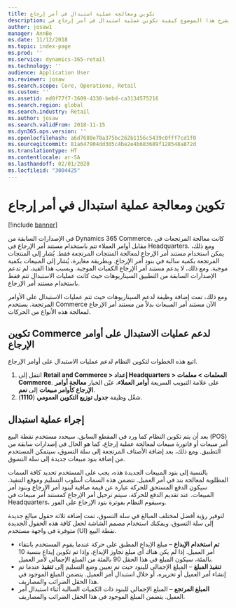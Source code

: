 ```yaml
---
title: تكوين ومعالجة عملية استبدال في أمر إرجاع
description: يشرح هذا الموضوع كيفية تكوين عملية استبدال في أمر إرجاع في Dynamics 365 Commerce.
author: josaw1
manager: AnnBe
ms.date: 11/12/2018
ms.topic: index-page
ms.prod: ''
ms.service: dynamics-365-retail
ms.technology: ''
audience: Application User
ms.reviewer: josaw
ms.search.scope: Core, Operations, Retail
ms.custom: ''
ms.assetid: ed0f77f7-3609-4330-bebd-ca3134575216
ms.search.region: global
ms.search.industry: Retail
ms.author: josaw
ms.search.validFrom: 2018-11-15
ms.dyn365.ops.version: ''
ms.openlocfilehash: a6d7688e78a375bc262b1156c5439c0fff7cd1f0
ms.sourcegitcommit: 81a647904dd305c4be2e4b683689f128548a872d
ms.translationtype: HT
ms.contentlocale: ar-SA
ms.lasthandoff: 02/01/2020
ms.locfileid: "3004425"
---
```

# <a name="configure-and-process-an-exchange-on-a-return-order"></a>تكوين ومعالجة عملية استبدال في أمر إرجاع

[!include [banner](includes/banner.md)]

في الإصدارات السابقة من Dynamics 365 Commerce، كانت معالجة المرتجعات في مقابل أوامر العملاء تتم باستخدام مستند أمر الإرجاع في Headquarters. ومع ذلك، يمكن استخدام مستند أمر الإرجاع لمعالجة المنتجات المرتجعة فقط. يُشار إلى المنتجات المرتجعة بكمية سالبة في بنود أمر الإرجاع. وبطريقة مغايرة، يُشار إلى المبيعات بكمية موجبة. ومع ذلك، لا يدعم مستند أمر الإرجاع الكميات الموجبة. وبسبب هذا القيد، لم تدعم الإصدارات السابقة من التطبيق السيناريوهات حيث كانت عمليات الاستبدال تتم فقط باستخدام مستند أمر الإرجاع.

ومع ذلك، تمت إضافة وظيفة لدعم السيناريوهات حيث تتم عمليات الاستبدال على الأوامر المرتجعة. يستخدم Commerce الآن مستند أمر المبيعات بدلاً من مستند أمر الإرجاع لمعالجة هذه الأنواع من الحركات.

## <a name="configure-commerce-to-support-exchanges-on-return-orders"></a>تكوين Commerce لدعم عمليات الاستبدال على أوامر الإرجاع

اتبع هذه الخطوات لتكوين النظام لدعم عمليات الاستبدال على أوامر الإرجاع.

1. انتقل إلى **Retail and Commerce \> إعداد Headquarters \> المعلمات \> معلمات Commerce**. على علامة التبويب السريعة **أوامر العملاء‬**، عيّن الخيار **معالجة أوامر الإرجاع كأوامر مبيعات** إلى **نعم**.
2. شغّل وظيفة **جدول توزيع التكوين العمومي** (**1110**).

## <a name="make-an-exchange"></a>إجراء عملية استبدال

بعد أن يتم تكوين النظام كما ورد في المقطع السابق، سيحدد مستخدم نقطة البيع (POS) أمر مبيعات أو فاتورة مبيعات لمعالجة عملية إرجاع، كما هو الحال في إصدارات سابقة من التطبيق. ومع ذلك، بعد إضافة الأصناف المرتجعة إلى سلة التسوق، سيتمكن المستخدم من إضافة بنود مبيعات جديدة إلى سلة التسوق.

بالنسبة إلى بنود المبيعات الجديدة هذه، يجب على المستخدم تحديد كافة السمات المطلوبة لمعالجة بند في أمر العميل. تتضمن هذه السمات أسلوب التسليم وموقع التنفيذ. سيكون الدفع المستحق للحركة عبارة عن قيمة صافية لبنود أمر الإرجاع وبنود أمر المبيعات. عند تقديم الدفع للحركة، سيتم ترحيل أمر الإرجاع كمستند أمر مبيعات في Headquarters، وسيقوم النظام بفوترة بنود الإرجاع على الفور.

لتوفير رؤية أفضل لمختلف المبالغ في سلة التسوق، تمت إضافة ثلاثة حقول مبالغ جديدة إلى سلة التسوق. ويمكنك استخدام مصمم الشاشة لجعل كافة هذه الحقول الجديدة متوفرة في واجهة مستخدم (UI) نقطة البيع.

- **‏‫تم استخدام الإيداع‬** – مبلغ الإيداع المطبق على حركة عندما يقوم المستخدم بانتقاء أمر العميل‬. إذا لم يكن هناك أي مبلغ تجاوز الإيداع، وإذا تم تكوين إيداع بنسبة 10 بالمئة، سيكون المبلغ في هذا الحقل 90 بالمئة من المبلغ الإجمالي لأمر العميل.
- **تنفيذ المبلغ** – المبلغ الإجمالي للبنود حيث تم تعيين وضع التسليم إلى **تنفيذ** عندما تم إنشاء أمر العميل أو تحريره، أو خلال استبدال أمر العميل. يتضمن المبلغ الموجود في هذا الحقل الضرائب والمصاريف.
- **المبلغ المرتجع‬** – المبلغ الإجمالي للبنود ذات الكميات السالبة أثناء استبدال أمر العميل. يتضمن المبلغ الموجود في هذا الحقل الضرائب والمصاريف.
